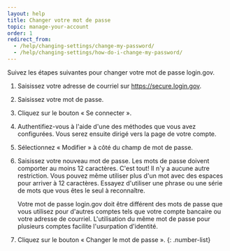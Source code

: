 ```yaml
---
layout: help
title: Changer votre mot de passe
topic: manage-your-account
order: 1
redirect_from:
  - /help/changing-settings/change-my-password/
  - /help/changing-settings/how-do-i-change-my-password/
---
```


Suivez les étapes suivantes pour changer votre mot de passe login.gov.

1. Saisissez votre adresse de courriel sur https://secure.login.gov.
1. Saisissez votre mot de passe.
1. Cliquez sur le bouton « Se connecter ».
1. Authentifiez-vous à l'aide d'une des méthodes que vous avez configurées. Vous serez ensuite dirigé vers la page de votre compte.
1. Sélectionnez « Modifier » à côté du champ de mot de passe.
1. Saisissez votre nouveau mot de passe.
   Les mots de passe doivent comporter au moins 12 caractères. C'est tout! Il n'y a aucune autre restriction. Vous pouvez même utiliser plus d'un mot avec des espaces pour arriver à 12 caractères. Essayez d'utiliser une phrase ou une série de mots que vous êtes le seul à reconnaître.

   Votre mot de passe login.gov doit être différent des mots de passe que vous utilisez pour d'autres comptes tels que votre compte bancaire ou votre adresse de courriel. L'utilisation du même mot de passe pour plusieurs comptes facilite l'usurpation d'identité.

1. Cliquez sur le bouton « Changer le mot de passe ».
{: .number-list}
